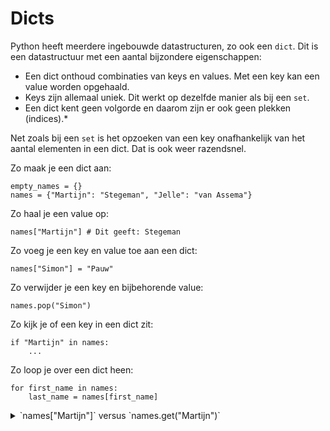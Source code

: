 # Dicts

Python heeft meerdere ingebouwde datastructuren, zo ook een `dict`. Dit is een datastructuur met een aantal bijzondere eigenschappen:

- Een dict onthoud combinaties van keys en values. Met een key kan een value worden opgehaald.
- Keys zijn allemaal uniek. Dit werkt op dezelfde manier als bij een `set`.
- Een dict kent geen volgorde en daarom zijn er ook geen plekken (indices).\*

Net zoals bij een `set` is het opzoeken van een key onafhankelijk van het aantal elementen in een dict. Dat is ook weer razendsnel.

Zo maak je een dict aan:

    empty_names = {}
    names = {"Martijn": "Stegeman", "Jelle": "van Assema"}

Zo haal je een value op:

    names["Martijn"] # Dit geeft: Stegeman

Zo voeg je een key en value toe aan een dict:

    names["Simon"] = "Pauw"

Zo verwijder je een key en bijbehorende value:

    names.pop("Simon")

Zo kijk je of een key in een dict zit:

    if "Martijn" in names:
        ...

Zo loop je over een dict heen:

    for first_name in names:
        last_name = names[first_name]

<details markdown="1"><summary markdown="span">`names["Martijn"]` versus `names.get("Martijn")`</summary>
Naast de blokhaakjes kan je ook gebruik maken van de `.get()` methode. De blokhaakjes geven een error als de key niet in de dictionary zit, bijvoorbeeld: `KeyError: 'Martijn'`. De `.get()` methode geeft in het geval van een missende key de waarde `None` terug. `.get()` neemt een optioneel tweede argument, wordt de key niet gevonden, dan wordt dit tweede argument teruggeven.

    names["John"] # gooit een KeyError: 'John'
    names.get("John") # returned None
    names.get("John", "Missing") # returned "Missing"

</details>

